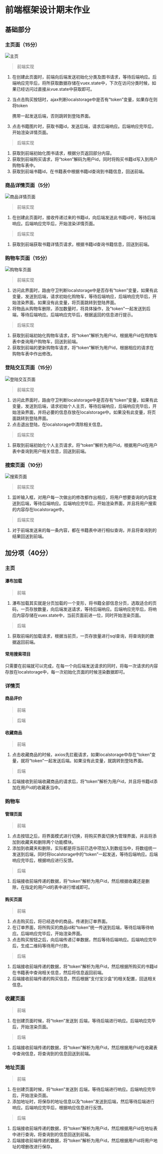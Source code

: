 # 前端框架设计期末作业

## 基础部分

### 主页面（15分）

![主页](这里添加图片)

> 前端实现

1. 在创建此页面时，前端向后端发送初始化分类及图书请求，等待后端响应。后端响应完毕后，将所获取数据存储在vuex.state中，下次在访问分类时候，如果已经访问过直接从vue.state中获取即可。

2. 当点击购买按钮时，ajax判断localstorage中是否有“token”变量，如果存在则将token

   携带一起发送后端，否则跳转到登陆界面。

3. 点击书籍图片时，获取书籍id，发送后端，请求后端响应。后端响应完毕后，开始渲染详情页面。

> 后端实现

1. 获取到前端初始化图书请求，根据分页返回部分内容。
2. 获取到前端购买请求，将“token”解码为用户id，同时将购买书籍id写入到用户购物车表中。
3. 获取到前端书籍id，在书籍表中根据书籍id查询到书籍信息，回送前端。

### 商品详情页面（5分）

![商品详情页面](这里添加图片)

>前端实现

1. 在创建此页面时，接收传递过来的书籍id，向后端发送此书籍id号，等待后端响应。后端响应完毕后，开始渲染详情页面。

> 后端实现

1. 获取到前端获取书籍详情页请求，根据书籍id查询书籍信息，回送到前端。

### 购物车页面（15分）

![购物车页面](这里添加图片)

> 前端实现

1. 访问此界面时，路由守卫判断localstorage中是否存有“token”变量，如果有此变量，发送到后端，请求初始化购物车，等待后端响应，后端响应完毕后，开始渲染界面。如果没有此变量，将页面跳转到登陆界面。
2. 将物品从购物车删除，添加数量时，将具体操作，及"token"一起发送到后端，等待后端响应。后端响应完毕后，根据返回的信息进行提示。

> 后端实现

1. 获取到前端初始化购物车请求，将“token”解析为用户id，根据用户id在购物车表中查询用户购物车，回送到前端。
2. 获取到前端的更新购物车请求，将“token”解析为用户id，根据相应的请求在购物车表中作出修改。

### 登陆交互页面（15分）

![登陆交互页面](这里添加图片)

> 前端实现

1. 访问此界面时，路由守卫判断localstorage中是否存有“token”变量，如果有此变量，发送到后端，请求初始个人主页，等待后端响应，后端响应完毕后，开始渲染界面，并将必要的信息存放在localstorage中。如果没有此变量，将页面跳转到登陆界面。
2. 点击退出登陆，在localstorage中清除相关信息。

> 后端实现

1. 获取到前端初始化个人主页请求，将“token”解析为用户id，根据用户id在用户表中查询到用户相关信息，回送到前端。

### 搜索页面（10分）

![搜索页面](这里添加图片)

> 前端实现

1. 监听输入框，对用户每一次做出的修改都作出相应，将用户想要查询的内容发送到后端，等待后端响应。后端响应完毕后，开始渲染界面，并且将用户搜索的内容存在localstorage中。

> 后端实现

1. 对于前端发送来的每一条内容，都在书籍表中进行相似查询，并且将查询到的结果回送到前端。

## 加分项（40分）

### 主页

#### 瀑布加载

> 前端

1. 瀑布加载其实就是分页加载的一个变形，将书籍全部信息分页，选取适合的页码，一页存放数量，向后端发送请求，等待后端响应。后端响应完毕后，将响应内容存储在vuex.state中，当前页面前进一位，同时开始渲染页面。

> 后端

1. 获取前端的加载请求，根据当前页，一页存放量进行sql查询，将查询到的数据返回前端。

#### 常用搜索项目

只需要在前端就可以完成，在每一个向后端发送请求的同时，将每一次请求的内容存放在localstorage中，每一次初始化页面的时候渲染数据即可。

### 详情页

#### 商品评价

> 前端



> 后端



#### 收藏商品

> 前端

1. 点击收藏商品的时候，axios先拦截请求，如果localstorage中存在“token”变量，就将“token”一起发送后端。如果没有此变量，就跳转到登陆界面。

> 后端

1. 后端接收到前端收藏商品的请求后，将“token”解析为用户id，并且将书籍id添加在用户id的收藏表当中。

### 购物车

#### 管理页面

> 前端

1. 点击按钮之后，将界面模式进行切换，将购买界面切换为管理界面，并且将添加到收藏夹和删除两个功能模块。
2. 添加到收藏夹和删除，实际都是将当前已选中项加入到数组当中，将数组统一发送到后端，同时将localstorage中的“token”一起发送，等待后端响应。后端响应完毕后，根据响应进行反馈。

> 后端

1. 后端接收前端传递的数据，将“token”解析为用户id，然后根据收藏还是删除，在指定的用户id的表中进行增减即可。

#### 购买页面

> 前端

1. 点击购买后，将已经选中的商品，传递到订单界面。
2. 在订单界面，将所购买的商品id和“token”统一传送到后端，等待后端等待响应。后端响应完毕后，开始渲染界面。
3. 点击购买按钮之后，向后端传递订单数据，然后等待后端响应。后端响应完毕后，生成二维码等待用户付款。

> 后端

1. 后端接收前端传递的数据，将“token”解析为用户id，然后根据所购买的书籍id在书籍表中查询相关信息，然后将信息返回前端。
2. 后端接收前端传递的购买信息，然后根据“支付宝沙盒”的相关配置，回送相关信息。

### 收藏页面

> 前端

1. 在创建页面时候，将“token”发送到 后端，等待后端进行响应。后端响应完毕后，开始渲染页面。

> 后端

1. 后端接收前端传递的数据，将“token”解析为用户id，然后根据用户id在收藏表中查询信息，将查询到的信息回送到前端。

### 地址页面

> 前端

1. 在创建页面时候，将“token”发送到 后端，等待后端进行响应。后端响应完毕后，开始渲染页面。
2. 添加地址时，将保存的地址信息以及“token”发送到后端，然后等待后端进行响应。后端响应完毕后，根据响应信息进行反馈。

> 后端

1. 后端接收前端传递的数据，将“token”解析为用户id，然后根据用户id在地址表中进行查询，将查询到的信息回送到前端。
2. 后端接收前端传递的数据，将“token”解析为用户id，然后根据用户id将用户地址的增删改进行保存。



